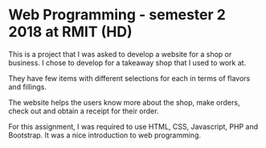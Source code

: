 # Web Programming - semester 2 2018 at RMIT (HD)

This is a project that I was asked to develop a website for a shop or business. I chose to develop for a takeaway shop that I used to work at.

They have few items with different selections for each in terms of flavors and fillings. 

The website helps the users know more about the shop, make orders, check out and obtain a receipt for their order.

For this assignment, I was required to use HTML, CSS, Javascript, PHP and Bootstrap. It was a nice introduction to web programming.
